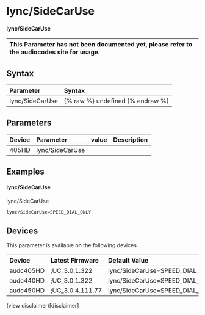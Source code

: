 ﻿---
description: lync/SideCarUse
search: false
---

# lync/SideCarUse

#### lync/SideCarUse


| This Parameter has not been documented yet, please refer to the audiocodes site for usage.  |
| :--- |

## Syntax
| Parameter | Syntax |
| :--- | :--- |
|lync/SideCarUse | {% raw %} undefined {% endraw %} |

## Parameters
|Device|Parameter|value|Description|
|:---|:---|:---|:---|
| 405HD | lync/SideCarUse |  |  |

## Examples
#### lync/SideCarUse

lync/SideCarUse

```
lync/SideCarUse=SPEED_DIAL_ONLY
```

## Devices
This parameter is available on the following devices

| Device | Latest Firmware | Default Value |
|:---|:---|:---|
| audc405HD | ;UC_3.0.1.322 | lync/SideCarUse=SPEED_DIAL_ONLY 
| audc440HD | ;UC_3.0.1.322 | lync/SideCarUse=SPEED_DIAL_ONLY 
| audc450HD | ;UC_3.0.4.111.77 | lync/SideCarUse=SPEED_DIAL_ONLY 

(view disclaimer)[disclaimer]
